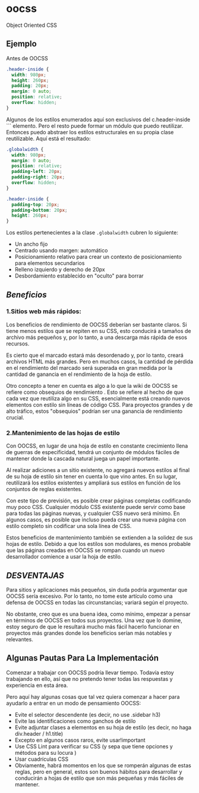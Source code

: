 # oocss
Object Oriented CSS


## Ejemplo
Antes de OOCSS

```css
.header-inside {
  width: 980px;
  height: 260px;
  padding: 20px;
  margin: 0 auto;
  position: relative;
  overflow: hidden;
}
```

Algunos de los estilos enumerados aquí son exclusivos del c.header-inside ``` elemento. Pero el resto puede formar un módulo que puedo reutilizar. Entonces puedo abstraer los estilos estructurales en su propia clase reutilizable. Aquí está el resultado:

```css
.globalwidth {
  width: 980px;
  margin: 0 auto;
  position: relative;
  padding-left: 20px;
  padding-right: 20px;
  overflow: hidden;
}

.header-inside {
  padding-top: 20px;
  padding-bottom: 20px;
  height: 260px;
}
```

Los estilos pertenecientes a la clase ```.globalwidth``` cubren lo siguiente:

* Un ancho fijo
* Centrado usando margen: automático
* Posicionamiento relativo para crear un contexto de posicionamiento para elementos secundarios
* Relleno izquierdo y derecho de 20px
* Desbordamiento establecido en "oculto" para borrar


## *Beneficios*

### 1.Sitios web más rápidos: 

Los beneficios de rendimiento de OOCSS deberían ser bastante claros. Si tiene menos estilos que se repiten en su CSS, esto conducirá a tamaños de archivo más pequeños y, por lo tanto, a una descarga más rápida de esos recursos.

Es cierto que el marcado estará más desordenado y, por lo tanto, creará archivos HTML más grandes. Pero en muchos casos, la cantidad de pérdida en el rendimiento del marcado será superada en gran medida por la cantidad de ganancia en el rendimiento de la hoja de estilo.

Otro concepto a tener en cuenta es algo a lo que la wiki de OOCSS se refiere como obsequios de rendimiento . Esto se refiere al hecho de que cada vez que reutiliza algo en su CSS, esencialmente está creando nuevos elementos con estilo sin líneas de código CSS. Para proyectos grandes y de alto tráfico, estos "obsequios" podrían ser una ganancia de rendimiento crucial.

### 2.Mantenimiento de las hojas de estilo

Con OOCSS, en lugar de una hoja de estilo en constante crecimiento llena de guerras de especificidad, tendrá un conjunto de módulos fáciles de mantener donde la cascada natural juega un papel importante.

Al realizar adiciones a un sitio existente, no agregará nuevos estilos al final de su hoja de estilo sin tener en cuenta lo que vino antes. En su lugar, reutilizará los estilos existentes y ampliará sus estilos en función de los conjuntos de reglas existentes.

Con este tipo de previsión, es posible crear páginas completas codificando muy poco CSS. Cualquier módulo CSS existente puede servir como base para todas las páginas nuevas, y cualquier CSS nuevo será mínimo. En algunos casos, es posible que incluso pueda crear una nueva página con estilo completo sin codificar una sola línea de CSS.

Estos beneficios de mantenimiento también se extienden a la solidez de sus hojas de estilo. Debido a que los estilos son modulares, es menos probable que las páginas creadas en OOCSS se rompan cuando un nuevo desarrollador comience a usar la hoja de estilo.

## *DESVENTAJAS*

Para sitios y aplicaciones más pequeños, sin duda podría argumentar que OOCSS sería excesivo. Por lo tanto, no tome este artículo como una defensa de OOCSS en todas las circunstancias; variará según el proyecto.

No obstante, creo que es una buena idea, como mínimo, empezar a pensar en términos de OOCSS en todos sus proyectos. Una vez que lo domine, estoy seguro de que le resultará mucho más fácil hacerlo funcionar en proyectos más grandes donde los beneficios serían más notables y relevantes.


## Algunas Pautas Para La Implementación

Comenzar a trabajar con OOCSS podría llevar tiempo. Todavía estoy trabajando en ello, así que no pretendo tener todas las respuestas y experiencia en esta área.

Pero aquí hay algunas cosas que tal vez quiera comenzar a hacer para ayudarlo a entrar en un modo de pensamiento OOCSS:

* Evite el selector descendente (es decir, no use .sidebar h3)
* Evite las identificaciones como ganchos de estilo
* Evite adjuntar clases a elementos en su hoja de estilo (es decir, no haga div.header / h1.title)
* Excepto en algunos casos raros, evite usar!important
* Use CSS Lint para verificar su CSS (y sepa que tiene opciones y métodos para su locura )
* Usar cuadrículas CSS
* Obviamente, habrá momentos en los que se romperán algunas de estas reglas, pero en general, estos son buenos hábitos para desarrollar y conducirán a hojas de estilo que son más pequeñas y más fáciles de mantener.




